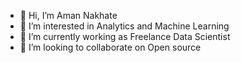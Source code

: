 - 👋 Hi, I’m Aman Nakhate 
- 👀 I’m interested in Analytics and Machine Learning
- 🌱 I’m currently working as Freelance Data Scientist 
- 💞️ I’m looking to collaborate on Open source

<!---
striver46/striver46 is a ✨ special ✨ repository because its `README.md` (this file) appears on your GitHub profile.
You can click the Preview link to take a look at your changes.
--->
